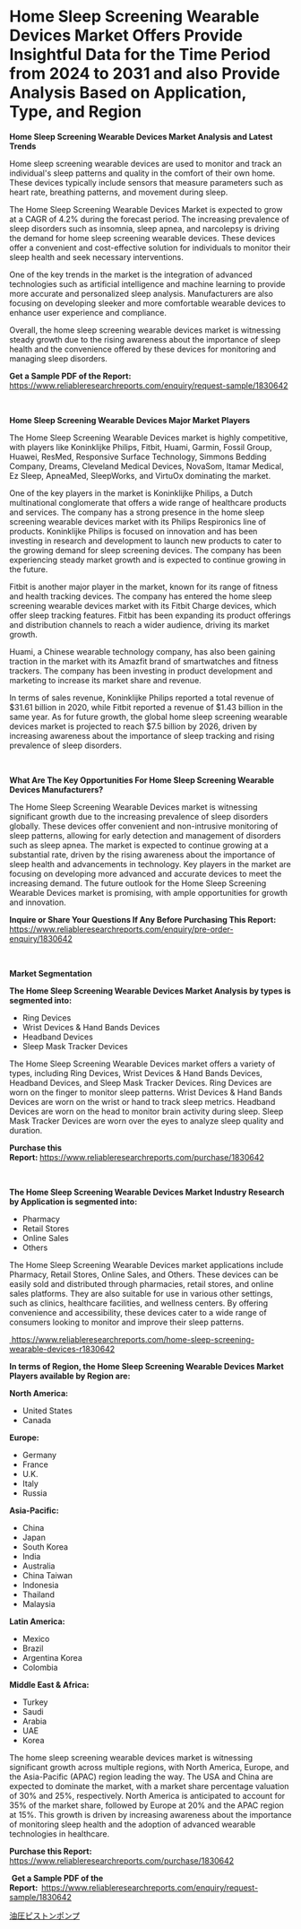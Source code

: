 <p><h1>Home Sleep Screening Wearable Devices Market Offers Provide Insightful Data for the Time Period from 2024 to 2031 and also Provide Analysis Based on Application, Type, and Region</h1></p><p><strong>Home Sleep Screening Wearable Devices Market Analysis and Latest Trends</strong></p>
<p><p>Home sleep screening wearable devices are used to monitor and track an individual's sleep patterns and quality in the comfort of their own home. These devices typically include sensors that measure parameters such as heart rate, breathing patterns, and movement during sleep. </p><p>The Home Sleep Screening Wearable Devices Market is expected to grow at a CAGR of 4.2% during the forecast period. The increasing prevalence of sleep disorders such as insomnia, sleep apnea, and narcolepsy is driving the demand for home sleep screening wearable devices. These devices offer a convenient and cost-effective solution for individuals to monitor their sleep health and seek necessary interventions.</p><p>One of the key trends in the market is the integration of advanced technologies such as artificial intelligence and machine learning to provide more accurate and personalized sleep analysis. Manufacturers are also focusing on developing sleeker and more comfortable wearable devices to enhance user experience and compliance.</p><p>Overall, the home sleep screening wearable devices market is witnessing steady growth due to the rising awareness about the importance of sleep health and the convenience offered by these devices for monitoring and managing sleep disorders.</p></p>
<p><strong>Get a Sample PDF of the Report:&nbsp;</strong> <a href="https://www.reliableresearchreports.com/enquiry/request-sample/1830642">https://www.reliableresearchreports.com/enquiry/request-sample/1830642</a></p>
<p>&nbsp;</p>
<p><strong>Home Sleep Screening Wearable Devices Major Market Players</strong></p>
<p><p>The Home Sleep Screening Wearable Devices market is highly competitive, with players like Koninklijke Philips, Fitbit, Huami, Garmin, Fossil Group, Huawei, ResMed, Responsive Surface Technology, Simmons Bedding Company, Dreams, Cleveland Medical Devices, NovaSom, Itamar Medical, Ez Sleep, ApneaMed, SleepWorks, and VirtuOx dominating the market.</p><p>One of the key players in the market is Koninklijke Philips, a Dutch multinational conglomerate that offers a wide range of healthcare products and services. The company has a strong presence in the home sleep screening wearable devices market with its Philips Respironics line of products. Koninklijke Philips is focused on innovation and has been investing in research and development to launch new products to cater to the growing demand for sleep screening devices. The company has been experiencing steady market growth and is expected to continue growing in the future.</p><p>Fitbit is another major player in the market, known for its range of fitness and health tracking devices. The company has entered the home sleep screening wearable devices market with its Fitbit Charge devices, which offer sleep tracking features. Fitbit has been expanding its product offerings and distribution channels to reach a wider audience, driving its market growth.</p><p>Huami, a Chinese wearable technology company, has also been gaining traction in the market with its Amazfit brand of smartwatches and fitness trackers. The company has been investing in product development and marketing to increase its market share and revenue.</p><p>In terms of sales revenue, Koninklijke Philips reported a total revenue of $31.61 billion in 2020, while Fitbit reported a revenue of $1.43 billion in the same year. As for future growth, the global home sleep screening wearable devices market is projected to reach $7.5 billion by 2026, driven by increasing awareness about the importance of sleep tracking and rising prevalence of sleep disorders.</p></p>
<p>&nbsp;</p>
<p><strong>What Are The Key Opportunities For Home Sleep Screening Wearable Devices Manufacturers?</strong></p>
<p><p>The Home Sleep Screening Wearable Devices market is witnessing significant growth due to the increasing prevalence of sleep disorders globally. These devices offer convenient and non-intrusive monitoring of sleep patterns, allowing for early detection and management of disorders such as sleep apnea. The market is expected to continue growing at a substantial rate, driven by the rising awareness about the importance of sleep health and advancements in technology. Key players in the market are focusing on developing more advanced and accurate devices to meet the increasing demand. The future outlook for the Home Sleep Screening Wearable Devices market is promising, with ample opportunities for growth and innovation.</p></p>
<p><strong>Inquire or Share Your Questions If Any Before Purchasing This Report:</strong> <a href="https://www.reliableresearchreports.com/enquiry/pre-order-enquiry/1830642">https://www.reliableresearchreports.com/enquiry/pre-order-enquiry/1830642</a></p>
<p>&nbsp;</p>
<p><strong>Market Segmentation</strong></p>
<p><strong>The Home Sleep Screening Wearable Devices Market Analysis by types is segmented into:</strong></p>
<p><ul><li>Ring Devices</li><li>Wrist Devices & Hand Bands Devices</li><li>Headband Devices</li><li>Sleep Mask Tracker Devices</li></ul></p>
<p><p>The Home Sleep Screening Wearable Devices market offers a variety of types, including Ring Devices, Wrist Devices & Hand Bands Devices, Headband Devices, and Sleep Mask Tracker Devices. Ring Devices are worn on the finger to monitor sleep patterns. Wrist Devices & Hand Bands Devices are worn on the wrist or hand to track sleep metrics. Headband Devices are worn on the head to monitor brain activity during sleep. Sleep Mask Tracker Devices are worn over the eyes to analyze sleep quality and duration.</p></p>
<p><strong>Purchase this Report:&nbsp;</strong><a href="https://www.reliableresearchreports.com/purchase/1830642">https://www.reliableresearchreports.com/purchase/1830642</a></p>
<p>&nbsp;</p>
<p><strong>The Home Sleep Screening Wearable Devices Market Industry Research by Application is segmented into:</strong></p>
<p><ul><li>Pharmacy</li><li>Retail Stores</li><li>Online Sales</li><li>Others</li></ul></p>
<p><p>The Home Sleep Screening Wearable Devices market applications include Pharmacy, Retail Stores, Online Sales, and Others. These devices can be easily sold and distributed through pharmacies, retail stores, and online sales platforms. They are also suitable for use in various other settings, such as clinics, healthcare facilities, and wellness centers. By offering convenience and accessibility, these devices cater to a wide range of consumers looking to monitor and improve their sleep patterns.</p></p>
<p><a href="https://www.reliableresearchreports.com/home-sleep-screening-wearable-devices-r1830642">&nbsp;https://www.reliableresearchreports.com/home-sleep-screening-wearable-devices-r1830642</a></p>
<p><strong>In terms of Region, the Home Sleep Screening Wearable Devices Market Players available by Region are:</strong></p>
<p>
    <p> <strong> North America: </strong>
        <ul>
            <li>United States</li>
            <li>Canada</li>
        </ul>
        </p> 
    <p> <strong> Europe: </strong>
        <ul>
            <li>Germany</li>
            <li>France</li>
            <li>U.K.</li>
            <li>Italy</li>
            <li>Russia</li>
        </ul>
        </p> 
    <p> <strong> Asia-Pacific: </strong>
        <ul>
            <li>China</li>
            <li>Japan</li>
            <li>South Korea</li>
            <li>India</li>
            <li>Australia</li>
            <li>China Taiwan</li>
            <li>Indonesia</li>
            <li>Thailand</li>
            <li>Malaysia</li>
        </ul>
        </p> 
    <p> <strong> Latin America: </strong>
        <ul>
            <li>Mexico</li>
            <li>Brazil</li>
            <li>Argentina Korea</li>
            <li>Colombia</li>
        </ul>
        </p> 
    <p> <strong> Middle East & Africa: </strong>
        <ul>
            <li>Turkey</li>
            <li>Saudi</li>
            <li>Arabia</li>
            <li>UAE</li>
            <li>Korea</li>
        </ul>
    </p>
    </p>
<p><p>The home sleep screening wearable devices market is witnessing significant growth across multiple regions, with North America, Europe, and the Asia-Pacific (APAC) region leading the way. The USA and China are expected to dominate the market, with a market share percentage valuation of 30% and 25%, respectively. North America is anticipated to account for 35% of the market share, followed by Europe at 20% and the APAC region at 15%. This growth is driven by increasing awareness about the importance of monitoring sleep health and the adoption of advanced wearable technologies in healthcare.</p></p>
<p><strong>Purchase this Report: </strong><a href="https://www.reliableresearchreports.com/purchase/1830642">https://www.reliableresearchreports.com/purchase/1830642</a></p>
<p>&nbsp;<strong>Get a Sample PDF of the Report:&nbsp;&nbsp;</strong><a href="https://www.reliableresearchreports.com/enquiry/request-sample/1830642">https://www.reliableresearchreports.com/enquiry/request-sample/1830642</a></p>
<p><strong></strong></p>
<p><p><a href="https://github.com/RaeJenkins1952/Market-Research-Report-List-1/blob/main/591041951870.md">油圧ピストンポンプ</a></p></p>
